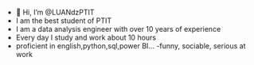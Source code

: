 - 👋 Hi, I’m @LUANdzPTIT
- I am the best student of PTIT
- I am a data analysis engineer with over 10 years of experience
- Every day I study and work about 10 hours
- proficient in english,python,sql,power BI...
-funny, sociable, serious at work

<!---
LUANdzPTIT/LUANdzPTIT is a ✨ special ✨ repository because its `README.md` (this file) appears on your GitHub profile.
You can click the Preview link to take a look at your changes.
--->
